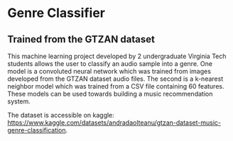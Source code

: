 # Genre Classifier
## Trained from the GTZAN dataset

This machine learning project developed by 2 undergraduate Virginia Tech students allows the user to classify an audio sample into a genre. One model is a convoluted neural network which was trained from images developed from the GTZAN dataset audio files. The second is a k-nearest neighbor model which was trained from a CSV file containing 60 features. These models can be used towards building a music recommendation system.

The dataset is accessible on kaggle: https://www.kaggle.com/datasets/andradaolteanu/gtzan-dataset-music-genre-classification.
